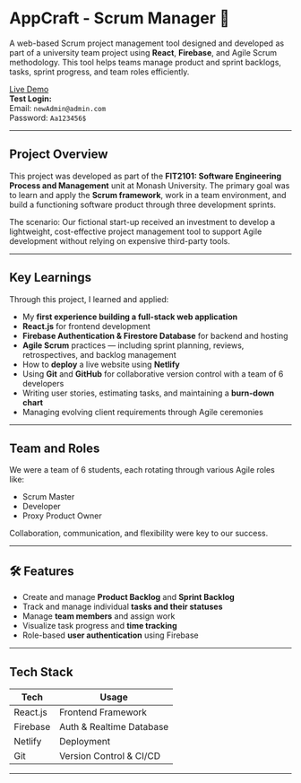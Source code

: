 # AppCraft - Scrum Manager 🧩

A web-based Scrum project management tool designed and developed as part of a university team project using **React**, **Firebase**, and Agile Scrum methodology. This tool helps teams manage product and sprint backlogs, tasks, sprint progress, and team roles efficiently.

[Live Demo](https://gregarious-smakager-38a579.netlify.app/)  
**Test Login:**  
Email: `newAdmin@admin.com`  
Password: `Aa123456$`

---

## Project Overview

This project was developed as part of the **FIT2101: Software Engineering Process and Management** unit at Monash University. The primary goal was to learn and apply the **Scrum framework**, work in a team environment, and build a functioning software product through three development sprints.

The scenario: Our fictional start-up received an investment to develop a lightweight, cost-effective project management tool to support Agile development without relying on expensive third-party tools.

---

## Key Learnings

Through this project, I learned and applied:

- My **first experience building a full-stack web application**
- **React.js** for frontend development
- **Firebase Authentication & Firestore Database** for backend and hosting
- **Agile Scrum** practices — including sprint planning, reviews, retrospectives, and backlog management
- How to **deploy** a live website using **Netlify**
- Using **Git** and **GitHub** for collaborative version control with a team of 6 developers
- Writing user stories, estimating tasks, and maintaining a **burn-down chart**
- Managing evolving client requirements through Agile ceremonies

---

## Team and Roles

We were a team of 6 students, each rotating through various Agile roles like:

- Scrum Master
- Developer
- Proxy Product Owner

Collaboration, communication, and flexibility were key to our success.

---

## 🛠️ Features

- Create and manage **Product Backlog** and **Sprint Backlog**
- Track and manage individual **tasks and their statuses**
- Manage **team members** and assign work
- Visualize task progress and **time tracking**
- Role-based **user authentication** using Firebase

---

## Tech Stack

| Tech         | Usage                    |
|--------------|---------------------------|
| React.js     | Frontend Framework         |
| Firebase     | Auth & Realtime Database   |
| Netlify      | Deployment                 |
| Git          | Version Control & CI/CD    |

---
